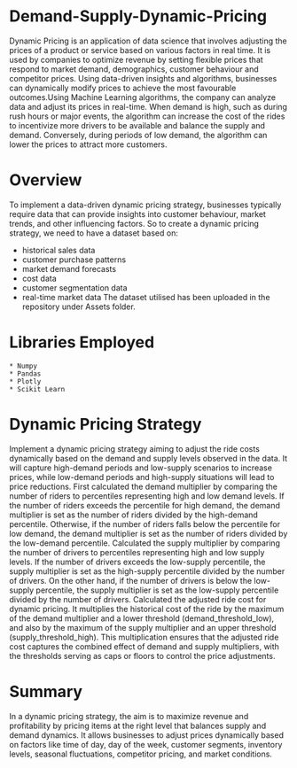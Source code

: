 # Demand-Supply-Dynamic-Pricing
Dynamic Pricing is an application of data science that involves adjusting the prices of a product or service based on various factors in real time. It is used by companies to optimize revenue by setting flexible prices that respond to market demand, demographics, customer behaviour and competitor prices. Using data-driven insights and algorithms, businesses can dynamically modify prices to achieve the most favourable outcomes.Using Machine Learning algorithms, the company can analyze data and adjust its prices in real-time. When demand is high, such as during rush hours or major events, the algorithm can increase the cost of the rides to incentivize more drivers to be available and balance the supply and demand. Conversely, during periods of low demand, the algorithm can lower the prices to attract more customers.

# Overview
To implement a data-driven dynamic pricing strategy, businesses typically require data that can provide insights into customer behaviour, market trends, and other influencing factors. So to create a dynamic pricing strategy, we need to have a dataset based on:
  * historical sales data
  * customer purchase patterns
  * market demand forecasts
  * cost data
  * customer segmentation data 
  * real-time market data
The dataset utilised has been uploaded in the repository under Assets folder.

# Libraries Employed
    * Numpy
    * Pandas
    * Plotly
    * Scikit Learn

# Dynamic Pricing Strategy
Implement a dynamic pricing strategy aiming to adjust the ride costs dynamically based on the demand and supply levels observed in the data. It will capture high-demand periods and low-supply scenarios to increase prices, while low-demand periods and high-supply situations will lead to price reductions.
First calculated the demand multiplier by comparing the number of riders to percentiles representing high and low demand levels. If the number of riders exceeds the percentile for high demand, the demand multiplier is set as the number of riders divided by the high-demand percentile. Otherwise, if the number of riders falls below the percentile for low demand, the demand multiplier is set as the number of riders divided by the low-demand percentile.
Calculated the supply multiplier by comparing the number of drivers to percentiles representing high and low supply levels. If the number of drivers exceeds the low-supply percentile, the supply multiplier is set as the high-supply percentile divided by the number of drivers. On the other hand, if the number of drivers is below the low-supply percentile, the supply multiplier is set as the low-supply percentile divided by the number of drivers.
Calculated the adjusted ride cost for dynamic pricing. It multiplies the historical cost of the ride by the maximum of the demand multiplier and a lower threshold (demand_threshold_low), and also by the maximum of the supply multiplier and an upper threshold (supply_threshold_high). This multiplication ensures that the adjusted ride cost captures the combined effect of demand and supply multipliers, with the thresholds serving as caps or floors to control the price adjustments.

# Summary
In a dynamic pricing strategy, the aim is to maximize revenue and profitability by pricing items at the right level that balances supply and demand dynamics. It allows businesses to adjust prices dynamically based on factors like time of day, day of the week, customer segments, inventory levels, seasonal fluctuations, competitor pricing, and market conditions.
  
